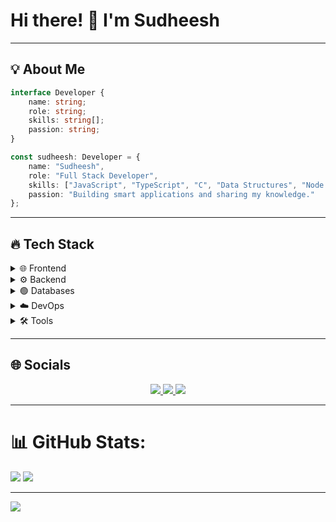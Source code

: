 # Hi there! 👋 I'm Sudheesh  
---

## 💡 About Me  
```ts
interface Developer {
    name: string;
    role: string;
    skills: string[];
    passion: string;
}

const sudheesh: Developer = {
    name: "Sudheesh",
    role: "Full Stack Developer",
    skills: ["JavaScript", "TypeScript", "C", "Data Structures", "Node.js", "React"],
    passion: "Building smart applications and sharing my knowledge."
};
```
---

## 🔥 Tech Stack  
<details>
  <summary>🌐 Frontend</summary>
  <p>
    <img src="https://img.shields.io/badge/html5-%23E34F26.svg?style=for-the-badge&logo=html5&logoColor=white" />
    <img src="https://img.shields.io/badge/css3-%231572B6.svg?style=for-the-badge&logo=css3&logoColor=white" />
    <img src="https://img.shields.io/badge/javascript-%23323330.svg?style=for-the-badge&logo=javascript&logoColor=%23F7DF1E" />
    <img src="https://img.shields.io/badge/typescript-%23007ACC.svg?style=for-the-badge&logo=typescript&logoColor=white" />
  </p>
</details>

<details>
  <summary>⚙️ Backend</summary>
  <p>
    <img src="https://img.shields.io/badge/Node.js-43853D?style=for-the-badge&logo=node.js&logoColor=white" />
    <img src="https://img.shields.io/badge/Express.js-404d59.svg?style=for-the-badge&logo=express&logoColor=%2361DAFB" />
  </p>
</details>

<details>
  <summary>🟢 Databases</summary>
  <p>
    <img src="https://img.shields.io/badge/MongoDB-%234ea94b.svg?style=for-the-badge&logo=mongodb&logoColor=white" />
    <img src="https://img.shields.io/badge/PostgreSQL-%23316192.svg?style=for-the-badge&logo=postgresql&logoColor=white" />
    <img src="https://img.shields.io/badge/mysql-%2300f.svg?style=for-the-badge&logo=mysql&logoColor=white" />
  </p>
</details>

<details>
  <summary>☁️ DevOps</summary>
  <p>
    <img src="https://img.shields.io/badge/nginx-%23009639.svg?style=for-the-badge&logo=nginx&logoColor=white" />
    <img src="https://img.shields.io/badge/AWS-FF9900.svg?style=for-the-badge&logo=amazon-aws&logoColor=white" />
  </p>
</details>

<details>
  <summary>🛠️ Tools</summary>
  <p>
    <img src="https://img.shields.io/badge/Git-%23F05033.svg?style=for-the-badge&logo=git&logoColor=white" />
    <img src="https://img.shields.io/badge/VS_Code-0078D7.svg?style=for-the-badge&logo=visual-studio-code&logoColor=white" />
    <img src="https://img.shields.io/badge/Postman-FF6C37?style=for-the-badge&logo=postman&logoColor=white" />
    <img src="https://img.shields.io/badge/Figma-F24E1E.svg?style=for-the-badge&logo=figma&logoColor=white" />
    <img src="https://img.shields.io/badge/Canva-%2300C4CC.svg?style=for-the-badge&logo=Canva&logoColor=white" />
  </p>
</details>

---

## 🌐 Socials  
<p align="center">
  <a href="https://linkedin.com/in/SudheeshKS">
    <img src="https://img.shields.io/badge/LinkedIn-%230077B5.svg?logo=linkedin&logoColor=white"/>
  </a>
  <a href="https://github.com/Sudheesh-ks">
    <img src="https://img.shields.io/badge/GitHub-%23121011.svg?logo=github&logoColor=white"/>
  </a>
  <a href="mailto:sudheeshks132@gmail.com">
    <img src="https://img.shields.io/badge/Email-D14836?logo=gmail&logoColor=white"/>
  </a>
</p>

---


# 📊 GitHub Stats:
![](https://nirzak-streak-stats.vercel.app/?user=Sudheesh-ks&theme=dark&hide_border=false)
![](https://github-readme-stats.vercel.app/api/top-langs/?username=Sudheesh-ks&theme=dark&hide_border=false&include_all_commits=false&count_private=false&layout=compact)

---
[![](https://visitcount.itsvg.in/api?id=Sudheesh-ks&icon=0&color=0)](https://visitcount.itsvg.in)
